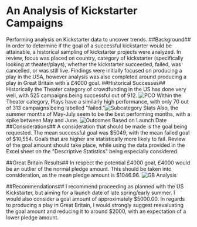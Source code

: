 # An Analysis of Kickstarter Campaigns
Performing analysis on Kickstarter data to uncover trends.
##Background##
In order to determine if the goal of a successful kickstarter would be attainable, a historical sampling of kickstarter projects were analyzed. In review, focus was placed on country, category of kickstarter (specifically looking at theater/plays), whether the kickstarter succeeded, failed, was cancelled, or was still live. Findings were initially focused on producing a play in the USA, however analysis was also completed around producing a play in Great Britain with a £4000 goal.
##Historical Successes##
Historically the Theater category of crowdfunding in the US has done very well, with 525 campaigns being successful out of 912. ![PCO](https://user-images.githubusercontent.com/13009587/132905475-091b1e96-efb4-4cf8-b51b-25ab1848bf82.png)
Within the Theater category, Plays have a similarly high performance, with only 70 out of 313 campaigns being labelled "failed."![Subcategory Stats](https://user-images.githubusercontent.com/13009587/132905676-0cff617a-9d12-4d7a-8f31-cbbbf9b3654b.png)
Also, the summer months of May-July seem to be the best performing months, with a spike between May and June.
![Outcomes Based on Launch Date](https://user-images.githubusercontent.com/13009587/132905913-c96236ae-95d1-413a-8e1d-9ff4cbf0802d.png)
##Considerations##
A consideration that should be made is the goal being requested. The mean successful goal was $5049, with the mean failed goal of $10,554. Goals that are higher are statistically more likely to fail. Review of the goal amount should take place, while using the data provided in the Excel sheet on the "Descriptive Statistics" being especially considered.

##Great Britain Results##
In respect the potential £4000 goal, £4000 would be an outlier of the normal pledge amount. This should be taken into consideration, as the mean pledge amount is $1046.96.  ![GB Analysis](https://user-images.githubusercontent.com/13009587/132906710-a3c8b89b-0e4c-44a8-b83b-3c111904f713.png)

##Recommendations##
I recommend proceeding as planned with the US Kickstarter, but aiming for a launch date of late spring/early summer. I would also consider a goal amount of approximately $5000.00. In regards to producing a play in Great Britain, I would strongly suggest reevaluating the goal amount and reducing it to around $2000, with an expectation of a lower pledge amount. 
